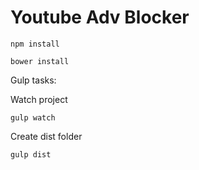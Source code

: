 # Youtube Adv Blocker

```shell
npm install
```

```shell
bower install
```

Gulp tasks:

Watch project
```shell
gulp watch
```

Create dist folder
```shell
gulp dist
```
